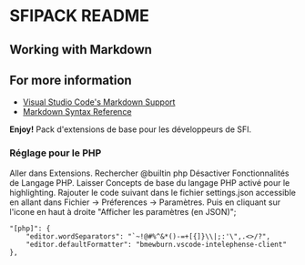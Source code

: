 # SFIPACK README

## Working with Markdown
## For more information

* [Visual Studio Code's Markdown Support](http://code.visualstudio.com/docs/languages/markdown)
* [Markdown Syntax Reference](https://help.github.com/articles/markdown-basics/)

**Enjoy!**
Pack d'extensions de base pour les développeurs de SFI.

### Réglage pour le PHP
Aller dans Extensions.
Rechercher @builtin php
Désactiver Fonctionnalités de Langage PHP. Laisser Concepts de base du langage PHP activé pour le highlighting.
Rajouter le code suivant dans le fichier settings.json accessible en allant dans Fichier -> Préferences -> Paramètres. Puis en cliquant sur l'icone en haut à droite "Afficher les paramètres (en JSON)";

    "[php]": {
        "editor.wordSeparators": "`~!@#%^&*()-=+[{]}\\|;:'\",.<>/?",
        "editor.defaultFormatter": "bmewburn.vscode-intelephense-client"
    },